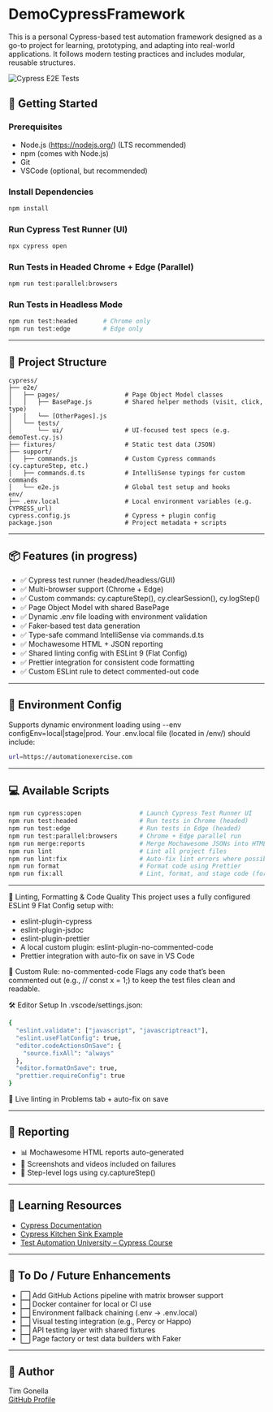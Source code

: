 # DemoCypressFramework

This is a personal Cypress-based test automation framework designed as a go-to project for learning, prototyping, and adapting into real-world applications. It follows modern testing practices and includes modular, reusable structures.

![Cypress E2E Tests](https://github.com/gonellat/DemoCypressFramework/actions/workflows/cypress-e2e.yml/badge.svg)

## 🚀 Getting Started

### Prerequisites

- Node.js (https://nodejs.org/) (LTS recommended)
- npm (comes with Node.js)
- Git
- VSCode (optional, but recommended)

### Install Dependencies

```bash
npm install
```

### Run Cypress Test Runner (UI)

```bash
npx cypress open
```

### Run Tests in Headed Chrome + Edge (Parallel)

```bash
npm run test:parallel:browsers
```

### Run Tests in Headless Mode

```bash
npm run test:headed       # Chrome only
npm run test:edge         # Edge only
```

---

## 🧱 Project Structure

```
cypress/
├── e2e/
│   ├── pages/                  # Page Object Model classes
│   │   ├── BasePage.js         # Shared helper methods (visit, click, type)
│   │   └── [OtherPages].js
│   └── tests/
│       └── ui/                 # UI-focused test specs (e.g. demoTest.cy.js)
├── fixtures/                   # Static test data (JSON)
├── support/
│   ├── commands.js             # Custom Cypress commands (cy.captureStep, etc.)
│   ├── commands.d.ts           # IntelliSense typings for custom commands
│   └── e2e.js                  # Global test setup and hooks
env/
├── .env.local                  # Local environment variables (e.g. CYPRESS_url)
cypress.config.js               # Cypress + plugin config
package.json                    # Project metadata + scripts

```

---

## 📦 Features (in progress)

- ✅ Cypress test runner (headed/headless/GUI)
- ✅ Multi-browser support (Chrome + Edge)
- ✅ Custom commands: cy.captureStep(), cy.clearSession(), cy.logStep()
- ✅ Page Object Model with shared BasePage
- ✅ Dynamic .env file loading with environment validation
- ✅ Faker-based test data generation
- ✅ Type-safe command IntelliSense via commands.d.ts
- ✅ Mochawesome HTML + JSON reporting
- ✅ Shared linting config with ESLint 9 (Flat Config)
- ✅ Prettier integration for consistent code formatting
- ✅ Custom ESLint rule to detect commented-out code

---

## 🔑 Environment Config

Supports dynamic environment loading using --env configEnv=local|stage|prod.
Your .env.local file (located in /env/) should include:

```bash
url=https://automationexercise.com
```

---

## 💻 Available Scripts

```bash
npm run cypress:open                # Launch Cypress Test Runner UI
npm run test:headed                 # Run tests in Chrome (headed)
npm run test:edge                   # Run tests in Edge (headed)
npm run test:parallel:browsers      # Chrome + Edge parallel run
npm run merge:reports               # Merge Mochawesome JSONs into HTML report
npm run lint                        # Lint all project files
npm run lint:fix                    # Auto-fix lint errors where possible
npm run format                      # Format code using Prettier
npm run fix:all                     # Lint, format, and stage code (for pre-commit)
```

---

🧹 Linting, Formatting & Code Quality
This project uses a fully configured ESLint 9 Flat Config setup with:

- eslint-plugin-cypress
- eslint-plugin-jsdoc
- eslint-plugin-prettier
- A local custom plugin: eslint-plugin-no-commented-code
- Prettier integration with auto-fix on save in VS Code

🧠 Custom Rule: no-commented-code
Flags any code that’s been commented out (e.g., // const x = 1;) to keep the test files clean and readable.

🛠 Editor Setup
In .vscode/settings.json:

```bash
{
  "eslint.validate": ["javascript", "javascriptreact"],
  "eslint.useFlatConfig": true,
  "editor.codeActionsOnSave": {
    "source.fixAll": "always"
  },
  "editor.formatOnSave": true,
  "prettier.requireConfig": true
}
```

🚀 Live linting in Problems tab + auto-fix on save

---

## 📄 Reporting

- 📊 Mochawesome HTML reports auto-generated
- 🎥 Screenshots and videos included on failures
- 💬 Step-level logs using cy.captureStep()

---

## 📖 Learning Resources

- [Cypress Documentation](https://docs.cypress.io)
- [Cypress Kitchen Sink Example](https://github.com/cypress-io/cypress-example-kitchensink)
- [Test Automation University – Cypress Course](https://testautomationu.applitools.com/cypress-tutorial/)

---

## 🔧 To Do / Future Enhancements

- ⬜ Add GitHub Actions pipeline with matrix browser support
- ⬜ Docker container for local or CI use
- ⬜ Environment fallback chaining (.env → .env.local)
- ⬜ Visual testing integration (e.g., Percy or Happo)
- ⬜ API testing layer with shared fixtures
- ⬜ Page factory or test data builders with Faker

---

## 👤 Author

Tim Gonella  
[GitHub Profile](https://github.com/gonellat)
